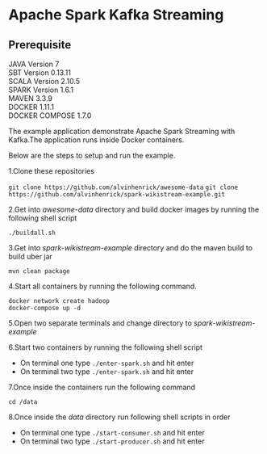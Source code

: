 # Apache Spark Kafka Streaming

## Prerequisite
JAVA Version 7  
SBT Version 0.13.11  
SCALA Version 2.10.5  
SPARK Version 1.6.1  
MAVEN 3.3.9  
DOCKER 1.11.1  
DOCKER COMPOSE 1.7.0  
 
The example application demonstrate Apache Spark Streaming with Kafka.The application runs inside Docker containers.

Below are the steps to setup and run the example.

1.Clone these repositories

`git clone https://github.com/alvinhenrick/awesome-data`
`git clone https://github.com/alvinhenrick/spark-wikistream-example.git`

2.Get into _awesome-data_ directory and build docker images by running the following shell script

`./buildall.sh`

3.Get into _spark-wikistream-example_ directory and do the maven build to build uber jar

`mvn clean package`

4.Start all containers by running the following command.

```
docker network create hadoop
docker-compose up -d
```

5.Open two separate terminals and change directory to _spark-wikistream-example_ 

6.Start two containers by running the following shell script

*  On terminal one type `./enter-spark.sh` and hit enter
*  On terminal two type `./enter-spark.sh` and hit enter

7.Once inside the containers run the following command 
 
 `cd /data`
 
8.Once inside the _data_ directory run following shell scripts in order
 
*  On terminal one type `./start-consumer.sh` and hit enter
*  On terminal two type `./start-producer.sh` and hit enter
    

